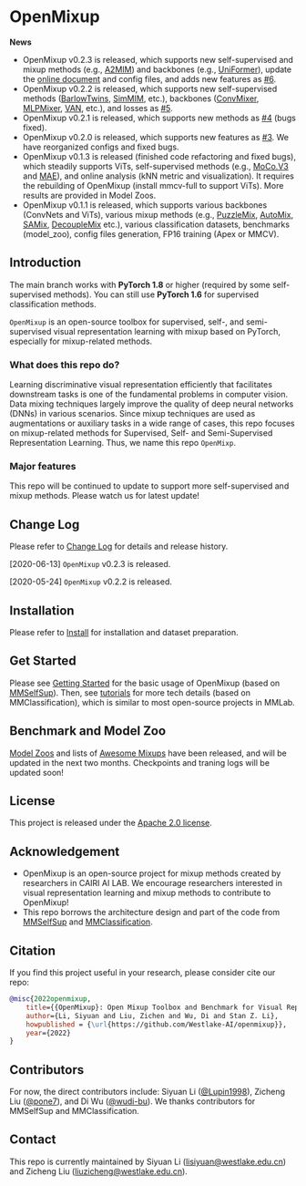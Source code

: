 
# OpenMixup

**News**
* OpenMixup v0.2.3 is released, which supports new self-supervised and mixup methods (e.g., [A2MIM](https://arxiv.org/abs/2205.13943)) and backbones (e.g., [UniFormer](https://arxiv.org/abs/2201.09450)), update the [online document](https://westlake-ai.github.io/openmixup/) and config files, and adds new features as [#6](https://github.com/Westlake-AI/openmixup/issues/6).
* OpenMixup v0.2.2 is released, which supports new self-supervised methods ([BarlowTwins](https://arxiv.org/abs/2103.03230), [SimMIM](https://arxiv.org/abs/2111.09886), etc.), backbones ([ConvMixer](https://arxiv.org/pdf/2201.09792.pdf), [MLPMixer](https://arxiv.org/pdf/2105.01601.pdf), [VAN](https://arxiv.org/pdf/2202.09741v2.pdf), etc.), and losses as [#5](https://github.com/Westlake-AI/openmixup/issues/5).
* OpenMixup v0.2.1 is released, which supports new methods as [#4](https://github.com/Westlake-AI/openmixup/issues/4) (bugs fixed).
* OpenMixup v0.2.0 is released, which supports new features as [#3](https://github.com/Westlake-AI/openmixup/issues/3). We have reorganized configs and fixed bugs.
* OpenMixup v0.1.3 is released (finished code refactoring and fixed bugs), which steadily supports ViTs, self-supervised methods (e.g., [MoCo.V3](https://arxiv.org/abs/2104.02057) and [MAE](https://arxiv.org/abs/2111.06377)), and online analysis (kNN metric and visualization). It requires the rebuilding of OpenMixup (install mmcv-full to support ViTs). More results are provided in Model Zoos.
* OpenMixup v0.1.1 is released, which supports various backbones (ConvNets and ViTs), various mixup methods (e.g., [PuzzleMix](https://arxiv.org/abs/2009.06962), [AutoMix](https://arxiv.org/pdf/2103.13027), [SAMix](https://arxiv.org/pdf/2111.15454), [DecoupleMix](https://arxiv.org/abs/2203.10761) etc.), various classification datasets, benchmarks (model_zoo), config files generation, FP16 training (Apex or MMCV).

## Introduction

The main branch works with **PyTorch 1.8** or higher (required by some self-supervised methods). You can still use **PyTorch 1.6** for supervised classification methods.

`OpenMixup` is an open-source toolbox for supervised, self-, and semi-supervised visual representation learning with mixup based on PyTorch, especially for mixup-related methods.

### What does this repo do?

Learning discriminative visual representation efficiently that facilitates downstream tasks is one of the fundamental problems in computer vision. Data mixing techniques largely improve the quality of deep neural networks (DNNs) in various scenarios. Since mixup techniques are used as augmentations or auxiliary tasks in a wide range of cases, this repo focuses on mixup-related methods for Supervised, Self- and Semi-Supervised Representation Learning. Thus, we name this repo `OpenMixp`.

### Major features

This repo will be continued to update to support more self-supervised and mixup methods. Please watch us for latest update!

## Change Log

Please refer to [Change Log](docs/en/changelog.md) for details and release history.

[2020-06-13] `OpenMixup` v0.2.3 is released.

[2020-05-24] `OpenMixup` v0.2.2 is released.

## Installation

Please refer to [Install](docs/en/install.md) for installation and dataset preparation.

## Get Started

Please see [Getting Started](docs/en/get_started.md) for the basic usage of OpenMixup (based on [MMSelfSup](https://github.com/open-mmlab/mmselfsup)).
Then, see [tutorials](docs/en/tutorials) for more tech details (based on MMClassification), which is similar to most open-source projects in MMLab.

## Benchmark and Model Zoo

[Model Zoos](docs/en/model_zoos) and lists of [Awesome Mixups](docs/en/awesome_mixups) have been released, and will be updated in the next two months. Checkpoints and traning logs will be updated soon! 

## License

This project is released under the [Apache 2.0 license](LICENSE).

## Acknowledgement

- OpenMixup is an open-source project for mixup methods created by researchers in CAIRI AI LAB. We encourage researchers interested in visual representation learning and mixup methods to contribute to OpenMixup!
- This repo borrows the architecture design and part of the code from [MMSelfSup](https://github.com/open-mmlab/mmselfsup) and [MMClassification](https://github.com/open-mmlab/mmclassification).

## Citation

If you find this project useful in your research, please consider cite our repo:

```BibTeX
@misc{2022openmixup,
    title={{OpenMixup}: Open Mixup Toolbox and Benchmark for Visual Representation Learning},
    author={Li, Siyuan and Liu, Zichen and Wu, Di and Stan Z. Li},
    howpublished = {\url{https://github.com/Westlake-AI/openmixup}},
    year={2022}
}
```

## Contributors

For now, the direct contributors include: Siyuan Li ([@Lupin1998](https://github.com/Lupin1998)), Zicheng Liu ([@pone7](https://github.com/pone7)), and Di Wu ([@wudi-bu](https://github.com/wudi-bu)). We thanks contributors for MMSelfSup and MMClassification.

## Contact

This repo is currently maintained by Siyuan Li (lisiyuan@westlake.edu.cn) and Zicheng Liu (liuzicheng@westlake.edu.cn).
